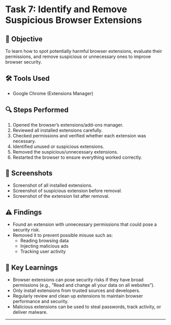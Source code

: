 # Task 7: Identify and Remove Suspicious Browser Extensions

## 🎯 Objective
To learn how to spot potentially harmful browser extensions, evaluate their permissions, and remove suspicious or unnecessary ones to improve browser security.

## 🛠 Tools Used
- Google Chrome (Extensions Manager)

## 🔍 Steps Performed
1. Opened the browser’s extensions/add-ons manager.
2. Reviewed all installed extensions carefully.
3. Checked permissions and verified whether each extension was necessary.
4. Identified unused or suspicious extensions.
5. Removed the suspicious/unnecessary extensions.
6. Restarted the browser to ensure everything worked correctly.

## 📸 Screenshots
- Screenshot of all installed extensions.
- Screenshot of suspicious extension before removal.
- Screenshot of the extension list after removal.

## ⚠️ Findings
- Found an extension with unnecessary permissions that could pose a security risk.
- Removed it to prevent possible misuse such as:
  - Reading browsing data
  - Injecting malicious ads
  - Tracking user activity

## 📝 Key Learnings
- Browser extensions can pose security risks if they have broad permissions (e.g., “Read and change all your data on all websites”).
- Only install extensions from trusted sources and developers.
- Regularly review and clean up extensions to maintain browser performance and security.
- Malicious extensions can be used to steal passwords, track activity, or deliver malware.

---
